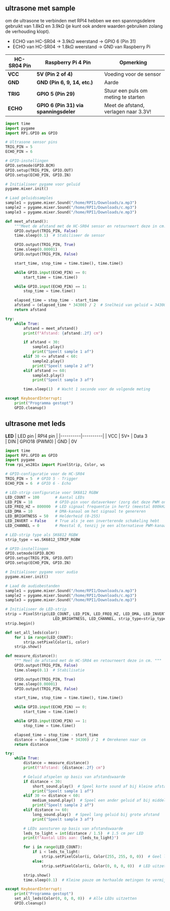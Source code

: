 
## ultrasone met sample
 
om de ultrasone te verbinden met RPI4 hebben we een spannngsdelere gebruikt van 1.8kΩ en 3.9kΩ (je kunt ook andere waarden gebruiken zolang de verhouding klopt).

- ECHO van HC-SR04 → 3.9kΩ weerstand → GPIO 6 (Pin 31)
- ECHO van HC-SR04 → 1.8kΩ weerstand → GND van Raspberry Pi

| **HC-SR04 Pin** | **Raspberry Pi 4 Pin** | **Opmerking** |
|---------------|------------------|------------|
| **VCC**       | **5V (Pin 2 of 4)** | Voeding voor de sensor |
| **GND**       | **GND (Pin 6, 9, 14, etc.)** | Aarde |
| **TRIG**      | **GPIO 5 (Pin 29)** | Stuur een puls om meting te starten |
| **ECHO**      | **GPIO 6 (Pin 31) via spanningsdeler** | Meet de afstand, verlagen naar 3.3V! |



```python
import time
import pygame
import RPi.GPIO as GPIO  

# Ultrasone sensor pins
TRIG_PIN = 5  
ECHO_PIN = 6  

# GPIO-instellingen
GPIO.setmode(GPIO.BCM)
GPIO.setup(TRIG_PIN, GPIO.OUT)
GPIO.setup(ECHO_PIN, GPIO.IN)

# Initialiseer pygame voor geluid
pygame.mixer.init()

# Laad geluidssamples
sample1 = pygame.mixer.Sound("/home/RPI1/Downloads/a.mp3")
sample2 = pygame.mixer.Sound("/home/RPI1/Downloads/c.mp3")
sample3 = pygame.mixer.Sound("/home/RPI1/Downloads/e.mp3")

def meet_afstand():
    """Meet de afstand met de HC-SR04 sensor en retourneert deze in cm."""
    GPIO.output(TRIG_PIN, False)
    time.sleep(0.1)  # Stabiliseer de sensor

    GPIO.output(TRIG_PIN, True)
    time.sleep(0.00001)
    GPIO.output(TRIG_PIN, False)

    start_time, stop_time = time.time(), time.time()

    while GPIO.input(ECHO_PIN) == 0:
        start_time = time.time()

    while GPIO.input(ECHO_PIN) == 1:
        stop_time = time.time()

    elapsed_time = stop_time - start_time
    afstand = (elapsed_time * 34300) / 2  # Snelheid van geluid = 34300 cm/s
    return afstand

try:
    while True:
        afstand = meet_afstand()
        print(f"Afstand: {afstand:.2f} cm")

        if afstand < 30:
            sample1.play()
            print("Speelt sample 1 af")
        elif 30 <= afstand < 60:
            sample2.play()
            print("Speelt sample 2 af")
        elif afstand >= 60:
            sample3.play()
            print("Speelt sample 3 af")

        time.sleep(1)  # Wacht 1 seconde voor de volgende meting

except KeyboardInterrupt:
    print("Programma gestopt")
    GPIO.cleanup()
```
## ultrasone met leds

**LED**
| LED pin | RPI4 pin | 
|----------|----------|
| VCC  | 5V+   | Data 3   
| DIN   | GPIO18 (PWM0)
|  GND | 0V



```python
import time
import RPi.GPIO as GPIO
import pygame
from rpi_ws281x import PixelStrip, Color, ws

# GPIO-configuratie voor de HC-SR04
TRIG_PIN = 5  # GPIO 5 - Trigger
ECHO_PIN = 6  # GPIO 6 - Echo

# LED-strip configuratie voor SK6812 RGBW
LED_COUNT = 100       # Aantal LEDs
LED_PIN = 18          # GPIO-pin voor dataverkeer (zorg dat deze PWM ondersteunt)
LED_FREQ_HZ = 800000  # LED signaal frequentie in hertz (meestal 800kHz)
LED_DMA = 10          # DMA-kanaal om het signaal te genereren
LED_BRIGHTNESS = 50   # Helderheid (0-255)
LED_INVERT = False    # True als je een inverterende schakeling hebt
LED_CHANNEL = 0       # Meestal 0, tenzij je een alternatieve PWM-kanaal gebruikt

# LED-strip type als SK6812 RGBW
strip_type = ws.SK6812_STRIP_RGBW

# GPIO-instellingen
GPIO.setmode(GPIO.BCM)
GPIO.setup(TRIG_PIN, GPIO.OUT)
GPIO.setup(ECHO_PIN, GPIO.IN)

# Initialiseer pygame voor audio
pygame.mixer.init()

# Laad de audiobestanden
sample1 = pygame.mixer.Sound("/home/RPI1/Downloads/a.mp3")
sample2 = pygame.mixer.Sound("/home/RPI1/Downloads/c.mp3")
sample3 = pygame.mixer.Sound("/home/RPI1/Downloads/e.mp3")  

# Initialiseer de LED-strip
strip = PixelStrip(LED_COUNT, LED_PIN, LED_FREQ_HZ, LED_DMA, LED_INVERT,
                     LED_BRIGHTNESS, LED_CHANNEL, strip_type=strip_type)
strip.begin()

def set_all_leds(color):
    for i in range(LED_COUNT):
        strip.setPixelColor(i, color)
    strip.show()

def measure_distance():
    """ Meet de afstand met de HC-SR04 en retourneert deze in cm. """
    GPIO.output(TRIG_PIN, False)
    time.sleep(0.1)  # Stabilisatie

    GPIO.output(TRIG_PIN, True)
    time.sleep(0.00001)
    GPIO.output(TRIG_PIN, False)

    start_time, stop_time = time.time(), time.time()

    while GPIO.input(ECHO_PIN) == 0:
        start_time = time.time()

    while GPIO.input(ECHO_PIN) == 1:
        stop_time = time.time()

    elapsed_time = stop_time - start_time
    distance = (elapsed_time * 34300) / 2  # Omrekenen naar cm
    return distance

try:
    while True:
        distance = measure_distance()
        print(f"Afstand: {distance:.2f} cm")

        # Geluid afspelen op basis van afstandswaarde
        if distance < 30:
            short_sound.play()  # Speel korte sound af bij kleine afstand
            print("Speelt sample 1 af")
        elif 30 <= distance < 60:
            medium_sound.play()  # Speel een ander geluid af bij middellange afstand
            print("Speelt sample 2 af")
        elif distance >= 60:
            long_sound.play()  # Speel lang geluid bij grote afstand
            print("Speelt sample 3 af")

        # LEDs aansturen op basis van afstandswaarde
        leds_to_light = int(distance / 1.5)  # 1.5 cm per LED
        print(f"Aantal LEDs aan: {leds_to_light}")

        for i in range(LED_COUNT):
            if i < leds_to_light:
                strip.setPixelColor(i, Color(255, 255, 0, 0))  # Geel licht
            else:
                strip.setPixelColor(i, Color(0, 0, 0, 0))  # LED uitzetten

        strip.show()
        time.sleep(0.1)  # Kleine pauze om herhaalde metingen te vermijden

except KeyboardInterrupt:
    print("Programma gestopt")
    set_all_leds(Color(0, 0, 0, 0))  # Alle LEDs uitzetten
    GPIO.cleanup()
```
